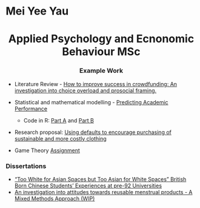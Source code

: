 # Mei Yee Yau 

<h1 align="center">Applied Psychology and Ecnonomic Behaviour MSc

<h3 align="center">Example Work </h3>

</a>

- Literature Review - [How to improve success in crowdfunding: An investigation into choice overload and prosocial framing.](https://github.com/MeiYeeYau/Applied-Psychology-and-Economic-Behaviour/blob/main/05662_XX50221_Lit%20Review.pdf)

- Statistical and mathematical modelling - [Predicting Academic Performance](https://github.com/MeiYeeYau/Applied-Psychology-and-Economic-Behaviour/blob/main/05662_XX5022_final_assessment.pdf)  
  - Code in R: [Part A](https://github.com/MeiYeeYau/Applied-Psychology-and-Economic-Behaviour/blob/main/05662_Part_A_code%20.R) and [Part B](https://github.com/MeiYeeYau/Applied-Psychology-and-Economic-Behaviour/blob/main/05662_Part_B_code.R)
    
- Research proposal: [Using defaults to encourage purchasing of sustainable and more costly clothing](https://github.com/MeiYeeYau/Applied-Psychology-and-Economic-Behaviour/blob/main/05662_XX50221_Research_Proposal.pdf)

- Game Theory [Assignment](https://github.com/MeiYeeYau/Applied-Psychology-and-Economic-Behaviour/blob/main/05662_XX50222_exam.pdf)


### Dissertations

<!-- Dissertation LIST:START -->

- [“Too White for Asian Spaces but Too Asian for White Spaces”
British Born Chinese Students’ Experiences at pre-92 Universities](https://github.com/MeiYeeYau/Applied-Psychology-and-Economic-Behaviour/blob/main/YAU%2C%20Mei%20Yee%20PS30155.pdf)
- [An investigation into attitudes towards reusable menstrual products - A Mixed Methods Approach (WIP)](https://github.com/MeiYeeYau/Applied-Psychology-and-Economic-Behaviour/blob/main/Poster%20presentation%20-2.pdf) 
<!--Dissertation LIST:END -->

